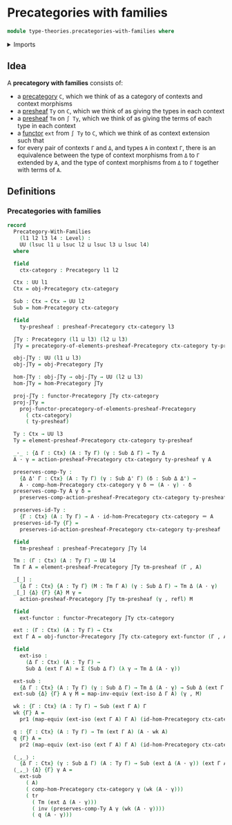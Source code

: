 # Precategories with families

```agda
module type-theories.precategories-with-families where
```

<details><summary>Imports</summary>

```agda
open import category-theory.functors-precategories
open import category-theory.natural-transformations-functors-precategories
open import category-theory.opposite-precategories
open import category-theory.precategories
open import category-theory.precategory-of-elements-of-a-presheaf
open import category-theory.presheaf-categories
open import category-theory.pullbacks-in-precategories

open import foundation.cartesian-product-types
open import foundation.category-of-sets
open import foundation.dependent-pair-types
open import foundation.equivalences
open import foundation.function-extensionality
open import foundation.identity-types
open import foundation.sections
open import foundation.sets
open import foundation.subtypes
open import foundation.transport-along-identifications
open import foundation.universe-levels
```

</details>

## Idea

A **precategory with families** consists of:

- a [precategory](category-theory.precategories.md) `C`, which we think of as a
  category of contexts and context morphisms
- a [presheaf](category-theory.presheaf-categories.md) `Ty` on `C`, which we
  think of as giving the types in each context
- a [presheaf](category-theory.presheaf-categories.md) `Tm` on `∫ Ty`, which we
  think of as giving the terms of each type in each context
- a [functor](category-theory.functors-precategories.md) `ext` from `∫ Ty` to
  `C`, which we think of as context extension such that
- for every pair of contexts `Γ` and `Δ`, and types `A` in context `Γ`, there is
  an equivalence between the type of context morphisms from `Δ` to `Γ` extended
  by `A`, and the type of context morphisms from `Δ` to `Γ` together with terms
  of `A`.

## Definitions

### Precategories with families

```agda
record
  Precategory-With-Families
    (l1 l2 l3 l4 : Level) :
    UU (lsuc l1 ⊔ lsuc l2 ⊔ lsuc l3 ⊔ lsuc l4)
  where

  field
    ctx-category : Precategory l1 l2

  Ctx : UU l1
  Ctx = obj-Precategory ctx-category

  Sub : Ctx → Ctx → UU l2
  Sub = hom-Precategory ctx-category

  field
    ty-presheaf : presheaf-Precategory ctx-category l3

  ∫Ty : Precategory (l1 ⊔ l3) (l2 ⊔ l3)
  ∫Ty = precategory-of-elements-presheaf-Precategory ctx-category ty-presheaf

  obj-∫Ty : UU (l1 ⊔ l3)
  obj-∫Ty = obj-Precategory ∫Ty

  hom-∫Ty : obj-∫Ty → obj-∫Ty → UU (l2 ⊔ l3)
  hom-∫Ty = hom-Precategory ∫Ty

  proj-∫Ty : functor-Precategory ∫Ty ctx-category
  proj-∫Ty =
    proj-functor-precategory-of-elements-presheaf-Precategory
      ( ctx-category)
      ( ty-presheaf)

  Ty : Ctx → UU l3
  Ty = element-presheaf-Precategory ctx-category ty-presheaf

  _·_ : {Δ Γ : Ctx} (A : Ty Γ) (γ : Sub Δ Γ) → Ty Δ
  A · γ = action-presheaf-Precategory ctx-category ty-presheaf γ A

  preserves-comp-Ty :
    {Δ Δ' Γ : Ctx} (A : Ty Γ) (γ : Sub Δ' Γ) (δ : Sub Δ Δ') →
    A · comp-hom-Precategory ctx-category γ δ ＝ (A · γ) · δ
  preserves-comp-Ty A γ δ =
    preserves-comp-action-presheaf-Precategory ctx-category ty-presheaf γ δ A

  preserves-id-Ty :
    {Γ : Ctx} (A : Ty Γ) → A · id-hom-Precategory ctx-category ＝ A
  preserves-id-Ty {Γ} =
    preserves-id-action-presheaf-Precategory ctx-category ty-presheaf

  field
    tm-presheaf : presheaf-Precategory ∫Ty l4

  Tm : (Γ : Ctx) (A : Ty Γ) → UU l4
  Tm Γ A = element-presheaf-Precategory ∫Ty tm-presheaf (Γ , A)

  _[_] :
    {Δ Γ : Ctx} {A : Ty Γ} (M : Tm Γ A) (γ : Sub Δ Γ) → Tm Δ (A · γ)
  _[_] {Δ} {Γ} {A} M γ =
    action-presheaf-Precategory ∫Ty tm-presheaf (γ , refl) M

  field
    ext-functor : functor-Precategory ∫Ty ctx-category

  ext : (Γ : Ctx) (A : Ty Γ) → Ctx
  ext Γ A = obj-functor-Precategory ∫Ty ctx-category ext-functor (Γ , A)

  field
    ext-iso :
      (Δ Γ : Ctx) (A : Ty Γ) →
      Sub Δ (ext Γ A) ≃ Σ (Sub Δ Γ) (λ γ → Tm Δ (A · γ))

  ext-sub :
    {Δ Γ : Ctx} (A : Ty Γ) (γ : Sub Δ Γ) → Tm Δ (A · γ) → Sub Δ (ext Γ A)
  ext-sub {Δ} {Γ} A γ M = map-inv-equiv (ext-iso Δ Γ A) (γ , M)

  wk : {Γ : Ctx} (A : Ty Γ) → Sub (ext Γ A) Γ
  wk {Γ} A =
    pr1 (map-equiv (ext-iso (ext Γ A) Γ A) (id-hom-Precategory ctx-category))

  q : {Γ : Ctx} (A : Ty Γ) → Tm (ext Γ A) (A · wk A)
  q {Γ} A =
    pr2 (map-equiv (ext-iso (ext Γ A) Γ A) (id-hom-Precategory ctx-category))

  ⟨_,_⟩ :
    {Δ Γ : Ctx} (γ : Sub Δ Γ) (A : Ty Γ) → Sub (ext Δ (A · γ)) (ext Γ A)
  ⟨_,_⟩ {Δ} {Γ} γ A =
    ext-sub
      ( A)
      ( comp-hom-Precategory ctx-category γ (wk (A · γ)))
      ( tr
        ( Tm (ext Δ (A · γ)))
        ( inv (preserves-comp-Ty A γ (wk (A · γ))))
        ( q (A · γ)))
```
